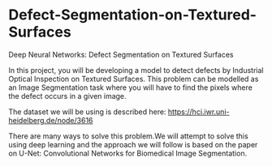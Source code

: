 # Defect-Segmentation-on-Textured-Surfaces
Deep Neural Networks: Defect Segmentation on Textured Surfaces

In this project, you will be developing a model to detect defects by Industrial Optical Inspection on Textured Surfaces. This problem can be modelled as an Image Segmentation task where you will have to find the pixels where the defect occurs in a given image.

The dataset we will be using is described here:
https://hci.iwr.uni-heidelberg.de/node/3616

There are many ways to solve this problem.We will attempt to solve this using deep learning and the approach we will follow is based on the paper on U-Net: Convolutional Networks for Biomedical Image Segmentation.
